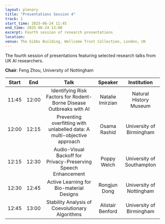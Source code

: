 ```yaml
---
layout: plenary
title: "Presentations Session 4"
track: 1
start_time: 2025-06-24 11:45
end_time: 2025-06-24 13:00
excerpt: Fourth session of research presentations
location:
venue: The Gibbs Building, Wellcome Trust Collection, London, UK
---
```


The fourth session of presentations featuring selected research talks from UK AI researchers.

**Chair**: Feng Zhou, University of Nottingham

| Start   | End    | Talk                                                                                                                        | Speaker                |  Institution              |
|  :----: | :----: |   :----:                                                                                                                    |   :----:               |   :----:                  | 
| 11:45   | 12:00  | Identifying Risk Factors for Rodent-Borne Disease Outbreaks with AI                                                          | Natalie Imirzian       | Natural History Museum    |
| 12:00   | 12:15  | Preventing overfitting with unlabelled data: A multi-objective approach                                                      | Osama Rashid           | University of Birmingham  |
| 12:15   | 12:30  | Audio-Visual Backoff for Privacy-Preserving Speech Enhancement                                                               | Poppy Welch            | University of Southampton |
| 12:30   | 12:45  | Active Learning for Bio-material Designs                                                                                    | Rongjun Dong           | University of Nottingham  |
| 12:45   | 13:00  | Stability Analysis of Coevolutionary Algorithms                                                                             | Alistair Benford       | University of Birmingham  | 
